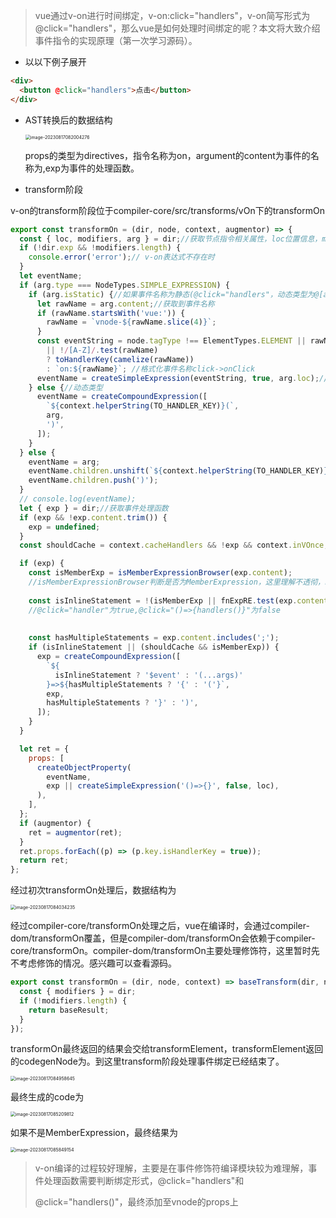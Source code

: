 > vue通过v-on进行时间绑定，v-on:click="handlers"，v-on简写形式为@click="handlers"，那么vue是如何处理时间绑定的呢？本文将大致介绍事件指令的实现原理（第一次学习源码）。

- 以以下例子展开

```html
<div>
  <button @click="handlers">点击</button>
</div>
```

- AST转换后的数据结构

  <img src="/Users/guobin/Desktop/1.png" alt="image-20230817082004276" style="zoom:50%;" />

  props的类型为directives，指令名称为on，argument的content为事件的名称为,exp为事件的处理函数。

- transform阶段

v-on的transform阶段位于compiler-core/src/transforms/vOn下的transformOn

```javascript
export const transformOn = (dir, node, context, augmentor) => {
  const { loc, modifiers, arg } = dir;//获取节点指令相关属性，loc位置信息，modifiers修饰符，arg事件名称
  if (!dir.exp && !modifiers.length) {
    console.error('error');// v-on表达式不存在时
  }
  let eventName;
  if (arg.type === NodeTypes.SIMPLE_EXPRESSION) {
    if (arg.isStatic) {//如果事件名称为静态(@click="handlers"，动态类型为@[app]="handlers")
      let rawName = arg.content;//获取到事件名称
      if (rawName.startsWith('vue:')) {
        rawName = `vnode-${rawName.slice(4)}`;
      }
      const eventString = node.tagType !== ElementTypes.ELEMENT || rawName.startsWith('vnode')
        || !/[A-Z]/.test(rawName)
        ? toHandlerKey(camelize(rawName))
        : `on:${rawName}`; //格式化事件名称click->onClick
      eventName = createSimpleExpression(eventString, true, arg.loc);//创建expression对象
    } else {//动态类型
      eventName = createCompoundExpression([
        `${context.helperString(TO_HANDLER_KEY)}(`,
        arg,
        ')',
      ]);
    }
  } else {
    eventName = arg;
    eventName.children.unshift(`${context.helperString(TO_HANDLER_KEY)}(`);
    eventName.children.push(')');
  }
  // console.log(eventName);
  let { exp } = dir;//获取事件处理函数
  if (exp && !exp.content.trim()) {
    exp = undefined;
  }
  const shouldCache = context.cacheHandlers && !exp && context.inVOnce;

  if (exp) {
    const isMemberExp = isMemberExpressionBrowser(exp.content);
    //isMemberExpressionBrowser判断是否为MemberExpression，这里理解不透彻，handlers为true,handlers()为false
    
    const isInlineStatement = !(isMemberExp || fnExpRE.test(exp.content));
    //@click="handler"为true,@click="()=>{handlers()}"为false
    
    
    const hasMultipleStatements = exp.content.includes(';');
    if (isInlineStatement || (shouldCache && isMemberExp)) {
      exp = createCompoundExpression([
        `${
          isInlineStatement ? '$event' : '(...args)'
        }=>${hasMultipleStatements ? '{' : '('}`,
        exp,
        hasMultipleStatements ? '}' : ')',
      ]);
    }
  }

  let ret = {
    props: [
      createObjectProperty(
        eventName,
        exp || createSimpleExpression('()=>{}', false, loc),
      ),
    ],
  };
  if (augmentor) {
    ret = augmentor(ret);
  }
  ret.props.forEach((p) => (p.key.isHandlerKey = true));
  return ret;
};
```

经过初次transformOn处理后，数据结构为

<img src="/Users/guobin/Desktop/2.png" alt="image-20230817084034235" style="zoom:50%;" />

经过compiler-core/transformOn处理之后，vue在编译时，会通过compiler-dom/transformOn覆盖，但是compiler-dom/transformOn会依赖于compiler-core/transformOn。compiler-dom/transformOn主要处理修饰符，这里暂时先不考虑修饰的情况。感兴趣可以查看源码。

```javascript
export const transformOn = (dir, node, context) => baseTransform(dir, node, context, (baseResult) => {
  const { modifiers } = dir;
  if (!modifiers.length) {
    return baseResult;
  }
});
```

transformOn最终返回的结果会交给transformElement，transformElement返回的codegenNode为。到这里transform阶段处理事件绑定已经结束了。

<img src="/Users/guobin/Desktop/3.png" alt="image-20230817084958645" style="zoom:50%;" />

最终生成的code为

<img src="/Users/guobin/Desktop/4.png" alt="image-20230817085209812" style="zoom:50%;" />

如果不是MemberExpression，最终结果为

<img src="/Users/guobin/Desktop/5.png" alt="image-20230817085849154" style="zoom:50%;" />



> v-on编译的过程较好理解，主要是在事件修饰符编译模块较为难理解，事件处理函数需要判断绑定形式，@click="handlers"和
>
> @click="handlers()"，最终添加至vnode的props上